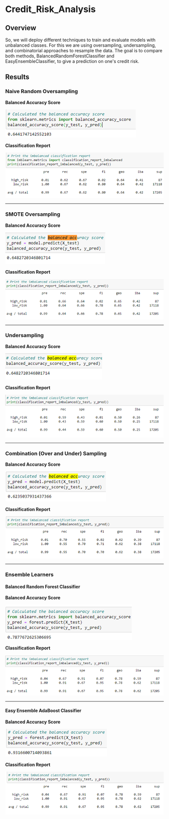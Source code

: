 # Credit_Risk_Analysis

## Overview
So, we will deploy different techniques to train and evaluate models with unbalanced classes. For this we are using oversampling, undersampling, and combinatorial approaches to resample the data. The goal is to compare both methods, BalancedRandomForestClassifier and EasyEnsembleClassifier, to give a prediction on one's credit risk. 

## Results

### Naive Random Oversampling

**Balanced Accuracy Score**

![](https://github.com/mooshak21/Credit_Risk_Analysis/blob/main/Resources/1.png)

**Classification Report**

![](https://github.com/mooshak21/Credit_Risk_Analysis/blob/main/Resources/2.png)

---

### SMOTE Oversampling

**Balanced Accuracy Score**

![](https://github.com/mooshak21/Credit_Risk_Analysis/blob/main/Resources/3.png)

**Classification Report**

![](https://github.com/mooshak21/Credit_Risk_Analysis/blob/main/Resources/4.png)

---

### Undersampling

**Balanced Accuracy Score**

![](https://github.com/mooshak21/Credit_Risk_Analysis/blob/main/Resources/5.png)

**Classification Report**

![](https://github.com/mooshak21/Credit_Risk_Analysis/blob/main/Resources/6.png)

---

### Combination (Over and Under) Sampling

**Balanced Accuracy Score**

![](https://github.com/mooshak21/Credit_Risk_Analysis/blob/main/Resources/7.png)

**Classification Report**

![](https://github.com/mooshak21/Credit_Risk_Analysis/blob/main/Resources/8.png)

---

### Ensemble Learners

#### Balanced Random Forest Classifier

**Balanced Accuracy Score**

![](https://github.com/mooshak21/Credit_Risk_Analysis/blob/main/Resources/9.png)

**Classification Report**

![](https://github.com/mooshak21/Credit_Risk_Analysis/blob/main/Resources/10.png)

---

#### Easy Ensemble AdaBoost Classifier

**Balanced Accuracy Score**

![](https://github.com/mooshak21/Credit_Risk_Analysis/blob/main/Resources/11.png)

**Classification Report**

![](https://github.com/mooshak21/Credit_Risk_Analysis/blob/main/Resources/12.png)

